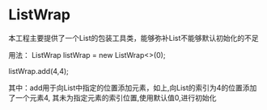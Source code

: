 # ListWrap

本工程主要提供了一个List的包装工具类，能够弥补List不能够默认初始化的不足

用法：
  ListWrap<Integer> listWrap = new ListWrap<>(0);
  
  listWrap.add(4,4);

其中：add用于向List中指定的位置添加元素，如上,向List的索引为4的位置添加了一个元素4,
其未为指定元素的索引位置,使用默认值0,进行初始化
  
  
